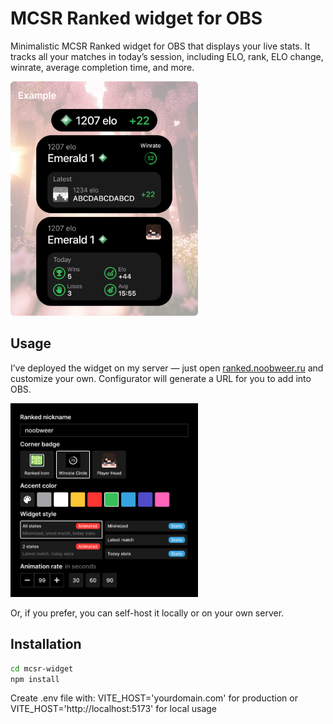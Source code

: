 # MCSR Ranked widget for OBS

Minimalistic MCSR Ranked widget for OBS that displays your live stats. It tracks all your matches in today’s session, including ELO, rank, ELO change, winrate, average completion time, and more.

<img src="./examples/examples.png" alt="drawing" width="300"/>

## Usage

I’ve deployed the widget on my server — just open [ranked.noobweer.ru](https://ranked.noobweer.ru) and customize your own. Configurator will generate a URL for you to add into OBS.

<img src="./examples/configurator.png" alt="drawing" width="300"/>

Or, if you prefer, you can self-host it locally or on your own server.

## Installation

```bash
cd mcsr-widget
npm install
```

Create .env file with:
VITE_HOST='yourdomain.com' for production or VITE_HOST='http://localhost:5173' for local usage
